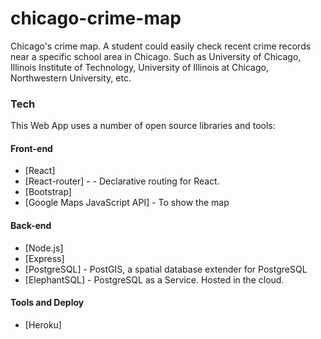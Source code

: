 # chicago-crime-map
Chicago's crime map. A student could easily check recent crime records near a specific school area in Chicago. Such as University of Chicago, Illinois Institute of Technology, University of Illinois at Chicago, Northwestern University, etc.

### Tech
This Web App uses a number of open source libraries and tools:

#### Front-end
* [React]
* [React-router] - - Declarative routing for React.
* [Bootstrap]
* [Google Maps JavaScript API] - To show the map

#### Back-end
* [Node.js]
* [Express]
* [PostgreSQL] - PostGIS, a spatial database extender for PostgreSQL
* [ElephantSQL] -  PostgreSQL as a Service. Hosted in the cloud.

#### Tools and Deploy
* [Heroku]